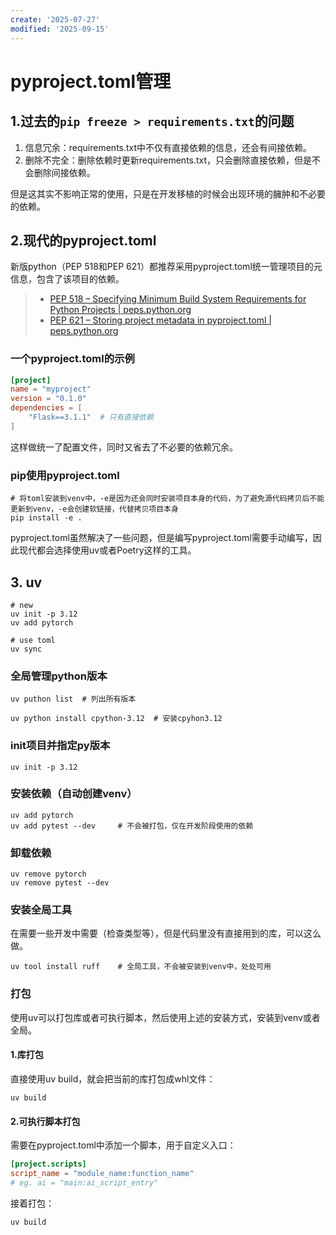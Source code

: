 ```yaml
---
create: '2025-07-27'
modified: '2025-09-15'
---
```


# pyproject.toml管理

## 1.过去的`pip freeze > requirements.txt`的问题

1. 信息冗余：requirements.txt中不仅有直接依赖的信息，还会有间接依赖。
2. 删除不完全：删除依赖时更新requirements.txt，只会删除直接依赖，但是不会删除间接依赖。

但是这其实不影响正常的使用，只是在开发移植的时候会出现环境的臃肿和不必要的依赖。

## 2.现代的pyproject.toml

新版python（PEP 518和PEP 621）都推荐采用pyproject.toml统一管理项目的元信息，包含了该项目的依赖。

> * [PEP 518 – Specifying Minimum Build System Requirements for Python Projects | peps.python.org](https://peps.python.org/pep-0518/)
> * [PEP 621 – Storing project metadata in pyproject.toml | peps.python.org](https://peps.python.org/pep-0621/)

### 一个pyproject.toml的示例

```toml
[project]
name = "myproject"
version = "0.1.0"
dependencies = [
	"Flask==3.1.1"	# 只有直接依赖
]
```

这样做统一了配置文件，同时又省去了不必要的依赖冗余。

### pip使用pyproject.toml

```shell
# 将toml安装到venv中，-e是因为还会同时安装项目本身的代码，为了避免源代码拷贝后不能更新到venv，-e会创建软链接，代替拷贝项目本身
pip install -e .
```

pyproject.toml虽然解决了一些问题，但是编写pyproject.toml需要手动编写，因此现代都会选择使用uv或者Poetry这样的工具。

## 3. uv

```shell
# new
uv init -p 3.12
uv add pytorch

# use toml
uv sync
```

### 全局管理python版本

```shell
uv puthon list	# 列出所有版本

uv python install cpython-3.12	# 安装cpyhon3.12
```

### init项目并指定py版本

```shell
uv init -p 3.12
```

### 安装依赖（自动创建venv）

```shell
uv add pytorch
uv add pytest --dev		# 不会被打包，仅在开发阶段使用的依赖
```

### 卸载依赖

```shell
uv remove pytorch
uv remove pytest --dev
```

### 安装全局工具

在需要一些开发中需要（检查类型等），但是代码里没有直接用到的库，可以这么做。

```shell
uv tool install ruff	# 全局工具，不会被安装到venv中，处处可用
```

### 打包

使用uv可以打包库或者可执行脚本，然后使用上述的安装方式，安装到venv或者全局。

#### 1.库打包

直接使用uv build，就会把当前的库打包成whl文件：

```shell
uv build
```

#### 2.可执行脚本打包

需要在pyproject.toml中添加一个脚本，用于自定义入口：

```toml
[project.scripts]
script_name = "module_name:function_name"
# eg. ai = "main:ai_script_entry"
```

接着打包：

```shell
uv build
```